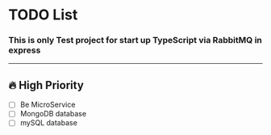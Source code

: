 # TODO List

### This is only Test project for start up TypeScript via RabbitMQ in express

----------

## 🔥 High Priority
- [ ] Be MicroService
- [ ] MongoDB database
- [ ] mySQL database

[//]: # (## 🚀 Features)

[//]: # (- [ ] Implement push notifications)

[//]: # (- [ ] Add dark mode support)

[//]: # ()
[//]: # (## 🐞 Bugs)

[//]: # (- [ ] Fix incorrect total calculation in invoices)

[//]: # (- [ ] Resolve UI glitch in profile page)

[//]: # ()
[//]: # (## 🛠 Refactoring)

[//]: # (- [x] Migrate to TypeScript)

[//]: # (- [ ] Improve logging system)

[//]: # ()
[//]: # (## ⚡ Medium Priority)

[//]: # (- [ ] Optimize database queries for faster load times)

[//]: # (- [ ] Improve mobile responsiveness)

[//]: # ()
[//]: # (## 💡 Low Priority)

[//]: # (- [ ] Update documentation)

[//]: # (- [ ] Add unit tests for utility functions)

[//]: # ()
[//]: # (-------------------------)

[//]: # ()
[//]: # (- [ ] **Implement user authentication**)

[//]: # (    - Use JWT for session management)

[//]: # (    - Add OAuth support for Google login)

[//]: # (    - Ensure password hashing with bcrypt)

[//]: # ()
[//]: # (- [ ] **Fix API response bugs**)

[//]: # (    - Incorrect HTTP status codes in error responses)

[//]: # (    - Fix missing data in `/user/profile` endpoint)

[//]: # ()
[//]: # (- [x] **Refactor payment module** &#40;✅ Completed&#41;)

[//]: # (    - Improve error handling in transactions)

[//]: # (    - Optimize retry mechanism for failed payments)

[//]: # ()
[//]: # ()
[//]: # (--------------)

[//]: # ()
[//]: # (| Task | Status | Priority |)

[//]: # (|------|--------|----------|)

[//]: # (| Implement user authentication | ❌ Pending | 🔥 High |)

[//]: # (| Fix API response bugs | ❌ Pending | ⚡ Medium |)

[//]: # (| Optimize database queries | ❌ Pending | ⚡ Medium |)

[//]: # (| Refactor payment module | ✅ Done | 💡 Low |)

